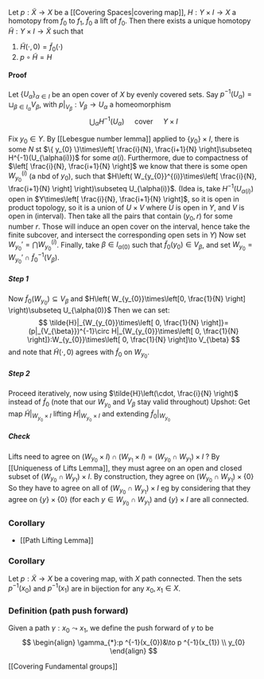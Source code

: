 Let $p:\tilde{X}\to X$ be a [[Covering Spaces|covering map]], $H:Y\times I\to X$ a homotopy from $f_{0}$ to $f_{1}$, $\tilde{f}_{0}$ a lift of $f_{0}$. Then there exists a unique homotopy $\tilde{H}:Y\times I\to \tilde{X}$ such that 
1. $\tilde{H}(\cdot,0)=\tilde{f}_{0}(\cdot)$
2. $p\circ \tilde{H}=H$
#### Proof
Let $\{ U_{\alpha} \}_{\alpha \in I}$ be an open cover of $X$ by evenly covered sets.
Say $p ^{-1}(U_{\alpha})=\sqcup_{\beta \in I_{\alpha}}V_{\beta}$, with $p|_{V_{\beta}}:V_{\beta}\to U_{\alpha}$ a homeomorphism 
$$
\bigcup_{\alpha}H^{-1}(U_{\alpha})\quad\text{ cover } \quad Y\times I
$$

Fix $y_{0}\in Y$.
By [[Lebesgue number lemma]] applied to $\{ y_{0} \}\times I$, there is some $N$ st $\{ y_{0} \}\times\left[ \frac{i}{N}, \frac{i+1}{N} \right]\subseteq H^{-1}(U_{\alpha(i)})$ for some $\alpha(i)$.
Furthermore, due to compactness of $\left[ \frac{i}{N}, \frac{i+1}{N} \right]$ we know that there is some open $W_{y_{0}}^{(i)}$ (a nbd of $y_{0}$), such that $H\left( W_{y_{0}}^{(i)}\times\left[ \frac{i}{N}, \frac{i+1}{N} \right] \right)\subseteq U_{\alpha(i)}$. 
(Idea is, take $H^{-1}(U_{\alpha(i)})$ open in $Y\times\left[ \frac{i}{N}, \frac{i+1}{N} \right]$, so it is open in product topology, so it is a union of $U\times V$ where $U$ is open in $Y$, and $V$ is open in (interval). Then take all the pairs that contain $(y_{0},r)$ for some number $r$. Those will induce an open cover on the interval, hence take the finite subcover, and intersect the corresponding open sets in $Y$)
Now set $W_{y_{0}}'=\bigcap W_{y_{0}}^{(i)}$. 
Finally, take $\beta \in I_{\alpha(0)}$ such that $\tilde{f}_{0}(y_{0})\in V_{\beta}$, and set $W_{y_{0}}=W_{y_{0}}'\cap \tilde{f}_{0}^{-1}(V_{\beta})$.
##### Step 1
Now $\tilde{f}_{0}(W_{y_{0}})\subseteq V_{\beta}$ and $H\left( W_{y_{0}}\times\left[0, \frac{1}{N} \right] \right)\subseteq U_{\alpha(0)}$
Then we can set:
$$
\tilde{H}|_{W_{y_{0}}\times\left[ 0, \frac{1}{N} \right]}=(p|_{V_{\beta}})^{-1}\circ H|_{W_{y_{0}}\times\left[ 0, \frac{1}{N} \right]}:W_{y_{0}}\times\left[ 0, \frac{1}{N} \right]\to V_{\beta}
$$
and note that $\tilde{H}(\cdot,0)$ agrees with $\tilde{f}_{0}$ on $W_{y_{0}}$.
##### Step 2
Proceed iteratively, now using $\tilde{H}\left(\cdot, \frac{i}{N} \right)$ instead of $\tilde{f}_{0}$ (note that our $W_{y_{0}}$ and $V_{\beta}$ stay valid throughout)
Upshot:
Get map $\tilde{H}|_{W_{y_{0}}\times I}$ lifting $H|_{W_{y_{0}}\times I}$ and extending $\tilde{f}_{0}|_{W_{y_{0}}}$

##### Check
Lifts need to agree on $(W_{y_{0}}\times I)\cap(W_{y_{1}}\times I)=(W_{y_{0}}\cap W_{y_{1}})\times I$ ?
By [[Uniqueness of Lifts Lemma]], they must agree on an open and closed subset of $(W_{y_{0}}\cap W_{y_{1}})\times I$.
By construction, they agree on $(W_{y_{0}}\cap W_{y_{1}})\times \{ 0 \}$
So they have to agree on all of $(W_{y_{0}}\cap W_{y_{1}})\times I$
eg by considering that they agree on $\{ y \}\times \{ 0 \}$ (for each $y\in W_{y_{0}}\cap W_{y_{1}}$) and $\{ y \}\times I$ are all connected.

### Corollary
- [[Path Lifting Lemma]]
### Corollary
Let $p:\tilde{X}\to X$ be a covering map, with $X$ path connected. Then the sets $p ^{-1}(x_{0})$ and $p ^{-1}(x_{1})$ are in bijection for any $x_0,x_{1}\in X$.
### Definition (path push forward)
Given a path $\gamma:x_{0}\leadsto x_{1}$, we define the push forward of $\gamma$ to be
$$
\begin{align}
\gamma_{*}:p ^{-1}(x_{0})&\to p ^{-1}(x_{1}) \\
y_{0}
\end{align}
$$

[[Covering Fundamental groups]]
